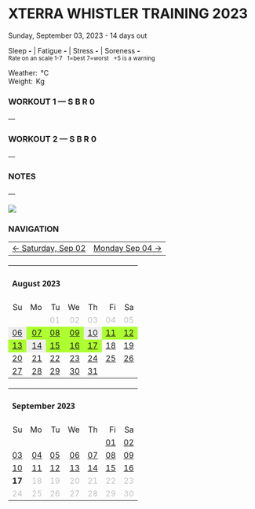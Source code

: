 # XTERRA WHISTLER TRAINING 2023
Sunday, September 03, 2023 - 14 days out

Sleep **-** | Fatigue **-** | Stress **-** | Soreness **-**  
<sup>Rate on an scale 1-7 &nbsp; 1=best 7=worst &nbsp; +5 is a warning</sup>

Weather: &#8239;°C  
Weight: &#8239;Kg

### WORKOUT 1 &mdash; S B R 0
&mdash;

### WORKOUT 2 &mdash; S B R 0
&mdash;

### NOTES
&mdash;

![](/assets/jpg/II-9x550.jpeg)



### NAVIGATION
<table><tbody><tr><td><a href="xterra2023-15daysout">&larr; Saturday, Sep 02</a></td><td style="text-align:right;"><a href="xterra2023-13daysout">Monday Sep 04 &rarr;</a></td></tr></tbody></table>
<table style="margin:20px 0 20px 0;"><tbody><tr><td style="text-align:left;font-family:agencyvc,sans;" colspan="7"><h4>August 2023</h4></td></tr><tr><td style="text-align:right;">Su</td><td style="text-align:right;">Mo</td><td style="text-align:right;">Tu</td><td style="text-align:right;">We</td><td style="text-align:right;">Th</td><td style="text-align:right;">Fi</td><td style="text-align:right;">Sa</td></tr><tr style=""><td style="text-align:right;" colspan="2"></td><td style="text-align:right;color:silver;">01</td><td style="text-align:right;color:silver;">02</td><td style="text-align:right;color:silver;">03</td><td style="text-align:right;color:silver;">04</td><td style="text-align:right;color:silver;">05</td></tr><tr style=""><td style="text-align:right;background-color:#eee;"><a href="xterra2023-42daysout">06</a></td><td style="text-align:right;background-color:greenyellow;"><a href="xterra2023-41daysout">07</a></td><td style="text-align:right;background-color:greenyellow;"><a href="xterra2023-40daysout">08</a></td><td style="text-align:right;background-color:greenyellow;"><a href="xterra2023-39daysout">09</a></td><td style="text-align:right;background-color:#eee;"><a href="xterra2023-38daysout">10</a></td><td style="text-align:right;background-color:greenyellow;"><a href="xterra2023-37daysout">11</a></td><td style="text-align:right;background-color:greenyellow;"><a href="xterra2023-36daysout">12</a></td></tr><tr style=""><td style="text-align:right;background-color:greenyellow;"><a href="xterra2023-35daysout">13</a></td><td style="text-align:right;background-color:#eee;"><a href="xterra2023-34daysout">14</a></td><td style="text-align:right;background-color:greenyellow;"><a href="xterra2023-33daysout">15</a></td><td style="text-align:right;background-color:greenyellow;"><a href="xterra2023-32daysout">16</a></td><td style="text-align:right;background-color:greenyellow;"><a href="xterra2023-31daysout">17</a></td><td style="text-align:right;"><a href="xterra2023-30daysout">18</a></td><td style="text-align:right;"><a href="xterra2023-29daysout">19</a></td></tr><tr style=""><td style="text-align:right;"><a href="xterra2023-28daysout">20</a></td><td style="text-align:right;"><a href="xterra2023-27daysout">21</a></td><td style="text-align:right;"><a href="xterra2023-26daysout">22</a></td><td style="text-align:right;"><a href="xterra2023-25daysout">23</a></td><td style="text-align:right;"><a href="xterra2023-24daysout">24</a></td><td style="text-align:right;"><a href="xterra2023-23daysout">25</a></td><td style="text-align:right;"><a href="xterra2023-22daysout">26</a></td></tr><tr style=""><td style="text-align:right;"><a href="xterra2023-21daysout">27</a></td><td style="text-align:right;"><a href="xterra2023-20daysout">28</a></td><td style="text-align:right;"><a href="xterra2023-19daysout">29</a></td><td style="text-align:right;"><a href="xterra2023-18daysout">30</a></td><td style="text-align:right;"><a href="xterra2023-17daysout">31</a></td><td style="text-align:right;"></td><td style="text-align:right;"></td></tr></tbody></table>
<table style="margin:20px 0 20px 0;"><tbody><tr><td style="text-align:left;font-family:agencyvc,sans;" colspan="7"><h4>September 2023</h4></td></tr><tr><td style="text-align:right;">Su</td><td style="text-align:right;">Mo</td><td style="text-align:right;">Tu</td><td style="text-align:right;">We</td><td style="text-align:right;">Th</td><td style="text-align:right;">Fi</td><td style="text-align:right;">Sa</td></tr><tr style=""><td style="text-align:right;" colspan="5"></td><td style="text-align:right;"><a href="xterra2023-16daysout">01</a></td><td style="text-align:right;"><a href="xterra2023-15daysout">02</a></td></tr><tr style=""><td style="text-align:right;"><a href="xterra2023-14daysout">03</a></td><td style="text-align:right;"><a href="xterra2023-13daysout">04</a></td><td style="text-align:right;"><a href="xterra2023-12daysout">05</a></td><td style="text-align:right;"><a href="xterra2023-11daysout">06</a></td><td style="text-align:right;"><a href="xterra2023-10daysout">07</a></td><td style="text-align:right;"><a href="xterra2023-9daysout">08</a></td><td style="text-align:right;"><a href="xterra2023-8daysout">09</a></td></tr><tr style=""><td style="text-align:right;"><a href="xterra2023-7daysout">10</a></td><td style="text-align:right;"><a href="xterra2023-6daysout">11</a></td><td style="text-align:right;"><a href="xterra2023-5daysout">12</a></td><td style="text-align:right;"><a href="xterra2023-4daysout">13</a></td><td style="text-align:right;"><a href="xterra2023-3daysout">14</a></td><td style="text-align:right;"><a href="xterra2023-2daysout">15</a></td><td style="text-align:right;"><a href="xterra2023-1dayout">16</a></td></tr><tr style=""><td style="text-align:right;font-weight:bold;">17</td><td style="text-align:right;color:silver;">18</td><td style="text-align:right;color:silver;">19</td><td style="text-align:right;color:silver;">20</td><td style="text-align:right;color:silver;">21</td><td style="text-align:right;color:silver;">22</td><td style="text-align:right;color:silver;">23</td></tr><tr style=""><td style="text-align:right;color:silver;">24</td><td style="text-align:right;color:silver;">25</td><td style="text-align:right;color:silver;">26</td><td style="text-align:right;color:silver;">27</td><td style="text-align:right;color:silver;">28</td><td style="text-align:right;color:silver;">29</td><td style="text-align:right;color:silver;">30</td></tr></tbody></table>